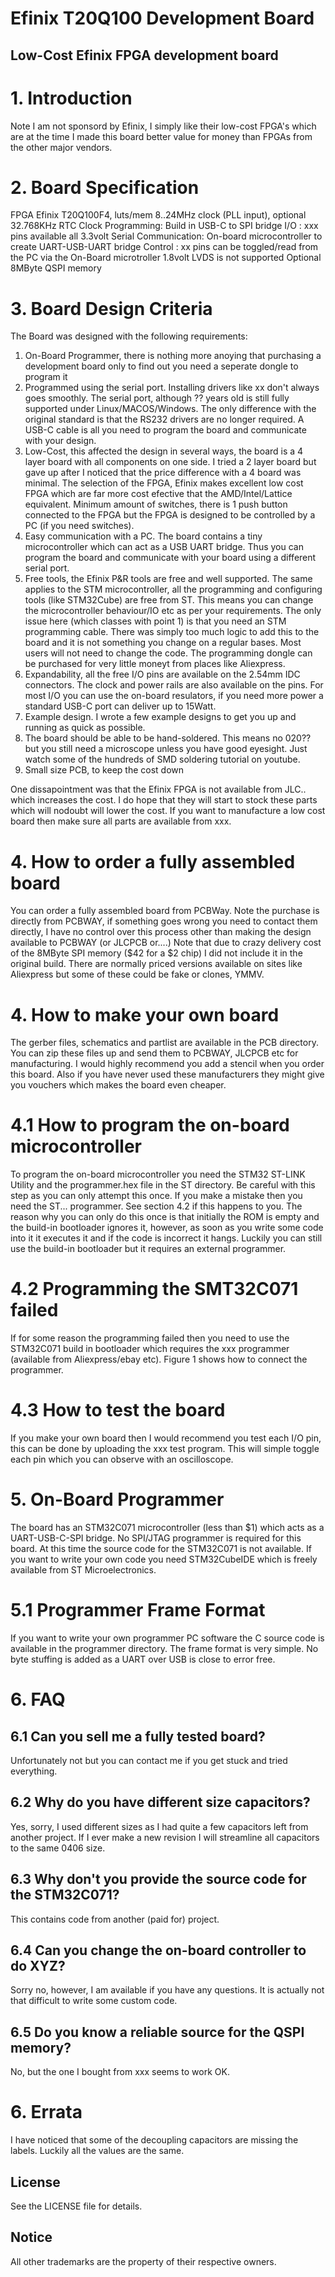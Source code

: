 # Efinix T20Q100 Development Board
## Low-Cost Efinix FPGA development board 

 
# 1. Introduction


Note I am not sponsord by Efinix, I simply like their low-cost FPGA's which are at the time I made this board better value for money than FPGAs from the other major vendors.

# 2. Board Specification

FPGA Efinix T20Q100F4, luts/mem
8..24MHz clock (PLL input), optional 32.768KHz RTC Clock
Programming: Build in USB-C to SPI bridge
I/O : xxx pins available all 3.3volt
Serial Communication: On-board microcontroller to create UART-USB-UART bridge
Control : xx pins can be toggled/read from the PC via the On-Board microtroller
1.8volt LVDS is not supported
Optional 8MByte QSPI memory


# 3. Board Design Criteria

The Board was designed with the following requirements:
1) On-Board Programmer, there is nothing more anoying that purchasing a development board only to find out you need a seperate dongle to program it
2) Programmed using the serial port. Installing drivers like xx don't always goes smoothly. The serial port, although ?? years old is still fully supported under Linux/MACOS/Windows. The only difference with the original standard is that the RS232 drivers are no longer required. A USB-C cable is all you need to program the board and communicate with your design. 
3) Low-Cost, this affected the design in several ways, the board is a 4 layer board with all components on one side. I tried a 2 layer board but gave up after I noticed that the price difference with a 4 board was minimal. The selection of the FPGA, Efinix makes excellent low cost FPGA which are far more cost efective that the AMD/Intel/Lattice equivalent. Minimum amount of switches, there is 1 push button connected to the FPGA but the FPGA is designed to be controlled by a PC (if you need switches).  
4) Easy communication with a PC. The board contains a tiny microcontroller which can act as a USB UART bridge. Thus you can program the board and communicate with your board using a different serial port. 
5) Free tools, the Efinix P&R tools are free and well supported. The same applies to the STM microcontroller, all the programming and configuring tools (like STM32Cube) are free from ST. This means you can change the microcontroller behaviour/IO etc as per your requirements. The only issue here (which classes with point 1) is that you need an STM programming cable. There was simply too much logic to add this to the board and it is not something you change on a regular bases. Most users will not need to change the code. The programming dongle can be purchased for very little moneyt from places like Aliexpress.
6) Expandability, all the free I/O pins are available on the 2.54mm IDC connectors. The clock and power rails are also available on the pins. For most I/O you can use the on-board resulators, if you need more power a standard USB-C port can deliver up to 15Watt.
7) Example design. I wrote a few example designs to get you up and running as quick as possible. 
8) The board should be able to be hand-soldered. This means no 020?? but you still need a microscope unless you have good eyesight. Just watch some of the hundreds of SMD soldering tutorial on youtube.
9) Small size PCB, to keep the cost down

One dissapointment was that the Efinix FPGA is not available from JLC.. which increases the cost. I do hope that they will start to stock these parts which will nodoubt will lower the cost. If you want to manufacture a low cost board then make sure all parts are available from xxx.


# 4. How to order a fully assembled board

You can order a fully assembled board from PCBWay. Note the purchase is directly from PCBWAY, if something goes wrong you need to contact them directly, I have no control over this process other than making the design available to PCBWAY (or JLCPCB or....)
Note that due to crazy delivery cost of the 8MByte SPI memory ($42 for a $2 chip) I did not include it in the original build. There are normally priced versions available on sites like Aliexpress but some of these could be fake or clones, YMMV.

# 4. How to make your own board

The gerber files, schematics and partlist are available in the PCB directory. You can zip these files up and send them to PCBWAY, JLCPCB etc for manufacturing. I would highly recommend you add a stencil when you order this board. Also if you have never used these manufacturers they might give you vouchers which makes the board even cheaper. 

# 4.1 How to program the on-board microcontroller

To program the on-board microcontroller you need the STM32 ST-LINK Utility and the programmer.hex file in the ST directory. Be careful with this step as you can only attempt this once. If you make a mistake then you need the ST... programmer. See section 4.2 if this happens to you. The reason why you can only do this once is that initially the ROM is empty and the build-in bootloader ignores it, however, as soon as you write some code into it it executes it and if the code is incorrect it hangs. Luckily you can still use the build-in bootloader but it requires an external programmer. 

# 4.2 Programming the SMT32C071 failed

If for some reason the programming failed then you need to use the STM32C071 build in bootloader which requires the xxx programmer (available from Aliexpress/ebay etc). Figure 1 shows how to connect the programmer. 


# 4.3 How to test the board

If you make your own board then I would recommend you test each I/O pin, this can be done by uploading the xxx test program. This will simple toggle each pin which you can observe with an oscilloscope. 


# 5. On-Board Programmer

The board has an STM32C071 microcontroller (less than $1) which acts as a UART-USB-C-SPI bridge. No SPI/JTAG programmer is required for this board. At this time the source code for the STM32C071 is not available. If you want to write your own code you need STM32CubeIDE which is freely available from ST Microelectronics.

# 5.1 Programmer Frame Format

If you want to write your own programmer PC software the C source code is available in the programmer directory. The frame format is very simple. No byte stuffing is added as a UART over USB is close to error free.

# 6. FAQ

## 6.1 Can you sell me a fully tested board?
Unfortunately not but you can contact me if you get stuck and tried everything.
## 6.2 Why do you have different size capacitors?
Yes, sorry, I used different sizes as I had quite a few capacitors left from another project. If I ever make a new revision I will streamline all capacitors to the same 0406 size.
## 6.3 Why don't you provide the source code for the STM32C071?
This contains code from another (paid for) project.
## 6.4 Can you change the on-board controller to do XYZ?
Sorry no, however, I am available if you have any questions. It is actually not that difficult to write some custom code.
## 6.5 Do you know a reliable source for the QSPI memory?
No, but the one I bought from xxx seems to work OK.



# 6. Errata

I have noticed that some of the decoupling capacitors are missing the labels. Luckily all the values are the same. 


## License

See the LICENSE file for details.

## Notice
All other trademarks are the property of their respective owners.
